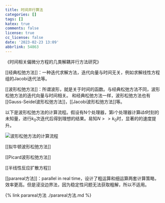 ```yaml
---
title: 时间并行算法
categories: []
tags: []
katex: true
comments: false
license: true
cc_license: false
date: '2023-02-23 13:09'
abbrlink: 54863
---
```

《时间相关偏微分方程的几类解耦并行方法研究》

[[经典松弛方法]]：一种迭代求解方法，迭代向量与时间无关，例如求解线性方程组的Jacobi迭代法等。

[[波形松弛方法]]：所谓波形，就是关于时间的函数。与经典松弛方法不同，波形松弛方法的迭代向量与时间相关。
和经典松弛方法一样，波形松弛方法也有[[Gauss-Seidel波形松弛方法]]，[[Jacobi波形松弛方法]]等。

以下是波形松弛方法的计算流程。假设有N个处理器，第i个处理器计算$i\Delta t$时刻的未知量，进行$k_0$次迭代后得到理想的结果。易知$N>>k_0$时，显著的的速度提升。

![波形松弛方法的计算流程](https://githubimages.pengfeima.cn/images/202302231248388.png)

[[拟牛顿波形松弛方法]]

[[Picard波形松弛方法]]

[[半线性反应扩散方程]]

[[parareal方法]]：parallel in real time，设计了粗运算和细运算两套计算策略，效率更高。但是浸没边界法，因为稳定性问题无法获取粗解，所以不适用。

{% link parareal方法 ./parareal方法.md %}

